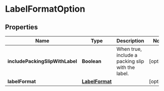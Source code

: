 # LabelFormatOption

## Properties
Name | Type | Description | Notes
------------ | ------------- | ------------- | -------------
**includePackingSlipWithLabel** | **Boolean** | When true, include a packing slip with the label. |  [optional]
**labelFormat** | [**LabelFormat**](LabelFormat.md) |  |  [optional]
